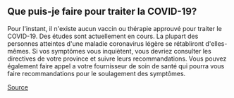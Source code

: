 ## Que puis-je faire pour traiter la COVID-19?

Pour l'instant, il n'existe aucun vaccin ou thérapie approuvé pour traiter le COVID-19. Des études sont actuellement en cours. La plupart des personnes atteintes d'une maladie coronavirus légère se rétabliront d'elles-mêmes. Si vos symptômes vous inquiètent, vous devriez consulter les directives de votre province et suivre leurs recommandations. Vous pouvez également faire appel a votre fournisseur de soin de santé qui pourra vous faire recommandations pour le soulagement des symptômes.

[Source](https://www.canada.ca/fr/sante-publique/services/maladies/2019-nouveau-coronavirus/symptomes.html)
